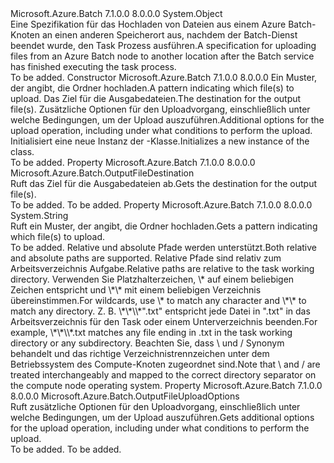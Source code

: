 <Type Name="OutputFile" FullName="Microsoft.Azure.Batch.OutputFile">
  <TypeSignature Language="C#" Value="public class OutputFile" />
  <TypeSignature Language="ILAsm" Value=".class public auto ansi beforefieldinit OutputFile extends System.Object" />
  <TypeSignature Language="DocId" Value="T:Microsoft.Azure.Batch.OutputFile" />
  <TypeSignature Language="VB.NET" Value="Public Class OutputFile" />
  <TypeSignature Language="F#" Value="type OutputFile = class&#xA;    interface ITransportObjectProvider&lt;OutputFile&gt;&#xA;    interface IPropertyMetadata&#xA;    interface IModifiable&#xA;    interface IReadOnly" />
  <AssemblyInfo>
    <AssemblyName>Microsoft.Azure.Batch</AssemblyName>
    <AssemblyVersion>7.1.0.0</AssemblyVersion>
    <AssemblyVersion>8.0.0.0</AssemblyVersion>
  </AssemblyInfo>
  <Base>
    <BaseTypeName>System.Object</BaseTypeName>
  </Base>
  <Interfaces />
  <Docs>
    <summary>
            <span data-ttu-id="1850b-101">Eine Spezifikation für das Hochladen von Dateien aus einem Azure Batch-Knoten an einen anderen Speicherort aus, nachdem der Batch-Dienst beendet wurde, den Task Prozess ausführen.</span><span class="sxs-lookup"><span data-stu-id="1850b-101">A specification for uploading files from an Azure Batch node to another location after the Batch service has finished executing the task process.</span></span>
            </summary>
    <remarks>To be added.</remarks>
  </Docs>
  <Members>
    <Member MemberName=".ctor">
      <MemberSignature Language="C#" Value="public OutputFile (string filePattern, Microsoft.Azure.Batch.OutputFileDestination destination, Microsoft.Azure.Batch.OutputFileUploadOptions uploadOptions);" />
      <MemberSignature Language="ILAsm" Value=".method public hidebysig specialname rtspecialname instance void .ctor(string filePattern, class Microsoft.Azure.Batch.OutputFileDestination destination, class Microsoft.Azure.Batch.OutputFileUploadOptions uploadOptions) cil managed" />
      <MemberSignature Language="DocId" Value="M:Microsoft.Azure.Batch.OutputFile.#ctor(System.String,Microsoft.Azure.Batch.OutputFileDestination,Microsoft.Azure.Batch.OutputFileUploadOptions)" />
      <MemberSignature Language="VB.NET" Value="Public Sub New (filePattern As String, destination As OutputFileDestination, uploadOptions As OutputFileUploadOptions)" />
      <MemberSignature Language="F#" Value="new Microsoft.Azure.Batch.OutputFile : string * Microsoft.Azure.Batch.OutputFileDestination * Microsoft.Azure.Batch.OutputFileUploadOptions -&gt; Microsoft.Azure.Batch.OutputFile" Usage="new Microsoft.Azure.Batch.OutputFile (filePattern, destination, uploadOptions)" />
      <MemberType>Constructor</MemberType>
      <AssemblyInfo>
        <AssemblyName>Microsoft.Azure.Batch</AssemblyName>
        <AssemblyVersion>7.1.0.0</AssemblyVersion>
        <AssemblyVersion>8.0.0.0</AssemblyVersion>
      </AssemblyInfo>
      <Parameters>
        <Parameter Name="filePattern" Type="System.String" />
        <Parameter Name="destination" Type="Microsoft.Azure.Batch.OutputFileDestination" />
        <Parameter Name="uploadOptions" Type="Microsoft.Azure.Batch.OutputFileUploadOptions" />
      </Parameters>
      <Docs>
        <param name="filePattern"><span data-ttu-id="1850b-102">Ein Muster, der angibt, die Ordner hochladen.</span><span class="sxs-lookup"><span data-stu-id="1850b-102">A pattern indicating which file(s) to upload.</span></span></param>
        <param name="destination"><span data-ttu-id="1850b-103">Das Ziel für die Ausgabedateien.</span><span class="sxs-lookup"><span data-stu-id="1850b-103">The destination for the output file(s).</span></span></param>
        <param name="uploadOptions"><span data-ttu-id="1850b-104">Zusätzliche Optionen für den Uploadvorgang, einschließlich unter welche Bedingungen, um der Upload auszuführen.</span><span class="sxs-lookup"><span data-stu-id="1850b-104">Additional options for the upload operation, including under what conditions to perform the upload.</span></span></param>
        <summary>
            <span data-ttu-id="1850b-105">Initialisiert eine neue Instanz der <see cref="T:Microsoft.Azure.Batch.OutputFile" />-Klasse.</span><span class="sxs-lookup"><span data-stu-id="1850b-105">Initializes a new instance of the <see cref="T:Microsoft.Azure.Batch.OutputFile" /> class.</span></span>
            </summary>
        <remarks>To be added.</remarks>
      </Docs>
    </Member>
    <Member MemberName="Destination">
      <MemberSignature Language="C#" Value="public Microsoft.Azure.Batch.OutputFileDestination Destination { get; }" />
      <MemberSignature Language="ILAsm" Value=".property instance class Microsoft.Azure.Batch.OutputFileDestination Destination" />
      <MemberSignature Language="DocId" Value="P:Microsoft.Azure.Batch.OutputFile.Destination" />
      <MemberSignature Language="VB.NET" Value="Public ReadOnly Property Destination As OutputFileDestination" />
      <MemberSignature Language="F#" Value="member this.Destination : Microsoft.Azure.Batch.OutputFileDestination" Usage="Microsoft.Azure.Batch.OutputFile.Destination" />
      <MemberType>Property</MemberType>
      <AssemblyInfo>
        <AssemblyName>Microsoft.Azure.Batch</AssemblyName>
        <AssemblyVersion>7.1.0.0</AssemblyVersion>
        <AssemblyVersion>8.0.0.0</AssemblyVersion>
      </AssemblyInfo>
      <ReturnValue>
        <ReturnType>Microsoft.Azure.Batch.OutputFileDestination</ReturnType>
      </ReturnValue>
      <Docs>
        <summary>
            <span data-ttu-id="1850b-106">Ruft das Ziel für die Ausgabedateien ab.</span><span class="sxs-lookup"><span data-stu-id="1850b-106">Gets the destination for the output file(s).</span></span>
            </summary>
        <value>To be added.</value>
        <remarks>To be added.</remarks>
      </Docs>
    </Member>
    <Member MemberName="FilePattern">
      <MemberSignature Language="C#" Value="public string FilePattern { get; }" />
      <MemberSignature Language="ILAsm" Value=".property instance string FilePattern" />
      <MemberSignature Language="DocId" Value="P:Microsoft.Azure.Batch.OutputFile.FilePattern" />
      <MemberSignature Language="VB.NET" Value="Public ReadOnly Property FilePattern As String" />
      <MemberSignature Language="F#" Value="member this.FilePattern : string" Usage="Microsoft.Azure.Batch.OutputFile.FilePattern" />
      <MemberType>Property</MemberType>
      <AssemblyInfo>
        <AssemblyName>Microsoft.Azure.Batch</AssemblyName>
        <AssemblyVersion>7.1.0.0</AssemblyVersion>
        <AssemblyVersion>8.0.0.0</AssemblyVersion>
      </AssemblyInfo>
      <ReturnValue>
        <ReturnType>System.String</ReturnType>
      </ReturnValue>
      <Docs>
        <summary>
            <span data-ttu-id="1850b-107">Ruft ein Muster, der angibt, die Ordner hochladen.</span><span class="sxs-lookup"><span data-stu-id="1850b-107">Gets a pattern indicating which file(s) to upload.</span></span>
            </summary>
        <value>To be added.</value>
        <remarks>
            <span data-ttu-id="1850b-108">Relative und absolute Pfade werden unterstützt.</span><span class="sxs-lookup"><span data-stu-id="1850b-108">Both relative and absolute paths are supported.</span></span> <span data-ttu-id="1850b-109">Relative Pfade sind relativ zum Arbeitsverzeichnis Aufgabe.</span><span class="sxs-lookup"><span data-stu-id="1850b-109">Relative paths are relative to the task working directory.</span></span> <span data-ttu-id="1850b-110">Verwenden Sie Platzhalterzeichen, \* auf einem beliebigen Zeichen entspricht und \*\* mit einem beliebigen Verzeichnis übereinstimmen.</span><span class="sxs-lookup"><span data-stu-id="1850b-110">For wildcards, use \* to match any character and \*\* to match any directory.</span></span> <span data-ttu-id="1850b-111">Z. B. \*\*\\*".txt" entspricht jede Datei in ".txt" in das Arbeitsverzeichnis für den Task oder einem Unterverzeichnis beenden.</span><span class="sxs-lookup"><span data-stu-id="1850b-111">For example, \*\*\\*.txt matches any file ending in .txt in the task working directory or any subdirectory.</span></span> <span data-ttu-id="1850b-112">Beachten Sie, dass \ und / Synonym behandelt und das richtige Verzeichnistrennzeichen unter dem Betriebssystem des Compute-Knoten zugeordnet sind.</span><span class="sxs-lookup"><span data-stu-id="1850b-112">Note that \ and / are treated interchangeably and mapped to the correct directory separator on the compute node operating system.</span></span>
            </remarks>
      </Docs>
    </Member>
    <Member MemberName="UploadOptions">
      <MemberSignature Language="C#" Value="public Microsoft.Azure.Batch.OutputFileUploadOptions UploadOptions { get; }" />
      <MemberSignature Language="ILAsm" Value=".property instance class Microsoft.Azure.Batch.OutputFileUploadOptions UploadOptions" />
      <MemberSignature Language="DocId" Value="P:Microsoft.Azure.Batch.OutputFile.UploadOptions" />
      <MemberSignature Language="VB.NET" Value="Public ReadOnly Property UploadOptions As OutputFileUploadOptions" />
      <MemberSignature Language="F#" Value="member this.UploadOptions : Microsoft.Azure.Batch.OutputFileUploadOptions" Usage="Microsoft.Azure.Batch.OutputFile.UploadOptions" />
      <MemberType>Property</MemberType>
      <AssemblyInfo>
        <AssemblyName>Microsoft.Azure.Batch</AssemblyName>
        <AssemblyVersion>7.1.0.0</AssemblyVersion>
        <AssemblyVersion>8.0.0.0</AssemblyVersion>
      </AssemblyInfo>
      <ReturnValue>
        <ReturnType>Microsoft.Azure.Batch.OutputFileUploadOptions</ReturnType>
      </ReturnValue>
      <Docs>
        <summary>
            <span data-ttu-id="1850b-113">Ruft zusätzliche Optionen für den Uploadvorgang, einschließlich unter welche Bedingungen, um der Upload auszuführen.</span><span class="sxs-lookup"><span data-stu-id="1850b-113">Gets additional options for the upload operation, including under what conditions to perform the upload.</span></span>
            </summary>
        <value>To be added.</value>
        <remarks>To be added.</remarks>
      </Docs>
    </Member>
  </Members>
</Type>